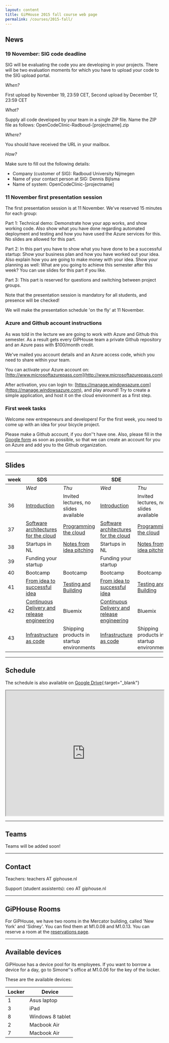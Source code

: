 ```yaml
---
layout: content
title: GiPHouse 2015 fall course web page
permalink: /courses/2015-fall/
---
```


News
---------------------

### 19 November: SIG code deadline ###
SIG will be evaluating the code you are developing in your projects. There will be two evaluation moments for which you have to upload your code to the SIG upload portal.

*When?*

First upload by November 19, 23:59 CET, Second upload by December 17, 23:59 CET

*What?*

Supply all code developed by your team in a single ZIP file. Name the ZIP file as follows: OpenCodeClinic-Radboud-[projectname].zip

*Where?*

You should have received the URL in your mailbox.

*How?*

Make sure to fill out the following details:

- Company (customer of SIG):  Radboud University Nijmegen
- Name of your contact person at SIG:  Dennis Bijlsma
- Name of system:  OpenCodeClinic-[projectname]


### 11 November first presentation session ###
The first presentation session is at 11 November. We've reserved 15 minutes for each group:

Part 1: Technical demo: Demonstrate how your app works, and show
working code. Also show what you have done regarding automated
deployment and testing and how you have used the Azure services for
this. No slides are allowed for this part.

Part 2: In this part you have to show what you have done to be a
successful startup: Show your business plan and how you have worked
out your idea. Also explain how you are going to make money with your
idea. Show your planning as well: What are you going to achieve this
semester after this week? You can use slides for this part if you
like.

Part 3: This part is reserved for questions and switching between
project groups.

Note that the presentation session is mandatory for all students, and
presence will be checked!

We will make the presentation schedule 'on the fly' at 11 November.

### Azure and Github account instructions ### 
As was told in the lecture we are going to work with Azure and Github this
semester. As a result gets every GiPHouse team a private Github repository and
an Azure pass with $100/month credit.

We've mailed you account details and an Azure access code, which you need to share
within your team.

You can activate your Azure account on:
[http://www.microsoftazurepass.com](http://www.microsoftazurepass.com)

After activation, you can login to:
[https://manage.windowsazure.com](https://manage.windowsazure.com), and play
around! Try to create a simple application, and host it on the cloud environment
as a first step. 

### First week tasks ###
Welcome new entrepeneurs and developers! For the first week, you need to come up
with an idea for your bicycle project.

Please make a Github account, if you don''t have one. Also, please fill in the
[Google form](http://goo.gl/forms/ZcXhM78w9i) as soon as possible, 
so that we can create an account for you on Azure and add you to the Github 
organization.

***

Slides
------

| week | SDS |     | SDE |     |
|------|-----|-----|-----|-----|
|      | *Wed* | *Thu* | *Wed* | *Thu* |
| 36   | [Introduction](https://drive.google.com/open?id=0B6Zf71MLHzExbklha3VoZXVwUW8) | Invited lectures, no slides available  | [Introduction](https://drive.google.com/open?id=0B6Zf71MLHzExbklha3VoZXVwUW8) | Invited lectures, no slides available |
| 37   | [Software architectures for the cloud](https://drive.google.com/open?id=0B6Zf71MLHzExRGMtMGt5akE0SUE) | [Programming the cloud](https://drive.google.com/open?id=0B6Zf71MLHzExRU4talhwR1dKb28)  | [Software architectures for the cloud](https://drive.google.com/open?id=0B6Zf71MLHzExRGMtMGt5akE0SUE) | [Programming the cloud](https://drive.google.com/open?id=0B6Zf71MLHzExRU4talhwR1dKb28)|
| 38   | Startups in NL | [Notes from idea pitching](https://drive.google.com/open?id=0B6Zf71MLHzExT0Z3LVB4MEZGZE0) |  Startups in NL |[Notes from idea pitching](https://drive.google.com/open?id=0B6Zf71MLHzExT0Z3LVB4MEZGZE0) |
| 39   | Funding your startup | | Funding your startup | |
| 40   | Bootcamp | Bootcamp | Bootcamp | Bootcamp |
| 41   | [From idea to successful idea](https://drive.google.com/file/d/0B8I2nnZnb2Jpc2FibXZqMzhZMXc/view?usp=sharing)	 | [Testing and Building](https://drive.google.com/open?id=0B6Zf71MLHzExZkEzUjB0Mlc5V0E)	 | [From idea to successful idea](https://drive.google.com/file/d/0B8I2nnZnb2Jpc2FibXZqMzhZMXc/view?usp=sharing)|  [Testing and Building](https://drive.google.com/open?id=0B6Zf71MLHzExZkEzUjB0Mlc5V0E) |
| 42   | [Continuous Delivery and release engineering](https://drive.google.com/open?id=0B6Zf71MLHzExSGdGZVVzd0tZTjQ) | Bluemix  | [Continuous Delivery and release engineering](https://drive.google.com/open?id=0B6Zf71MLHzExSGdGZVVzd0tZTjQ)  | Bluemix |
| 43   | [Infrastructure as code](https://drive.google.com/open?id=0B6Zf71MLHzExM2pCSkZhenYwS2M) | Shipping products in startup environments | [Infrastructure as code](https://drive.google.com/open?id=0B6Zf71MLHzExM2pCSkZhenYwS2M) | Shipping products in startup environments |

***

Schedule
--------
The schedule is also available on [Google Drive](https://docs.google.com/spreadsheets/d/1TBm2N4-du8Qb4L2JGDqDSfXNFwN5u7qSzniuqBBGBrE/pubhtml?gid=884926167&amp;single=true&amp;widget=true&amp;headers=false){:target="_blank"}

<iframe src="https://docs.google.com/spreadsheets/d/1TBm2N4-du8Qb4L2JGDqDSfXNFwN5u7qSzniuqBBGBrE/pubhtml?gid=884926167&amp;single=true&amp;widget=true&amp;headers=false" width="100%" height="400"></iframe> 

***

Teams
-----
Teams will be added soon!

***

Contact
-------
Teachers: teachers AT giphouse.nl

Support (student assistents): ceo AT giphouse.nl

***

GiPHouse Rooms
-----------------
For GiPHouse, we have two rooms in the Mercator building, called 'New York' and 'Sidney'. You can find them at M1.0.08 and M1.0.13. You can reserve a room at the [reservations page](http://reservations.giphouse.nl).

***

Available devices
-----------------
GiPHouse has a device pool for its employees. If you want to borrow a device for a day, go to Simone''s office at M1.0.06 for the key of the locker.

These are the available devices:

Locker | Device  
------ | ------
1      | Asus laptop
3      | iPad
8      | Windows 8 tablet
2      | Macbook Air
7      | Macbook Air


